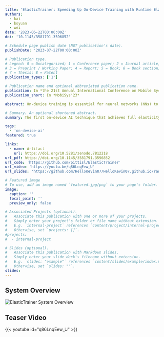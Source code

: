 ```yaml
---
title: 'ElasticTrainer: Speeding Up On-Device Training with Runtime Elastic Tensor Selection'
authors:
  - kai
  - boyuan
  - wei
date: '2023-06-22T00:00:00Z'
doi: '10.1145/3581791.3596852'

# Schedule page publish date (NOT publication's date).
publishDate: '2023-07-22T00:00:00Z'

# Publication type.
# Legend: 0 = Uncategorized; 1 = Conference paper; 2 = Journal article;
# 3 = Preprint / Working Paper; 4 = Report; 5 = Book; 6 = Book section;
# 7 = Thesis; 8 = Patent
publication_types: ['1']

# Publication name and optional abbreviated publication name.
publication: In *the 21st Annual International Conference on Mobile Systems, Applications and Services (MobiSys'23)*
publication_short: In *MobiSys'23*

abstract: On-device training is essential for neural networks (NNs) to continuously adapt to new online data, but can be time-consuming due to the device's limited computing power. To speed up on-device training, existing schemes select trainable NN portion offline or conduct unrecoverable selection at runtime, but the evolution of trainable NN portion is constrained and cannot adapt to the current need for training. Instead, runtime adaptation of on-device training should be fully elastic, i.e., every NN substructure can be freely removed from or added to the trainable NN portion at any time in training. In this paper, we present _ElasticTrainer_, a new technique that enforces such elasticity to achieve the required training speedup with the minimum NN accuracy loss. Experiment results show that ElasticTrainer achieves up to 3.5× more training speedup in wall-clock time and reduces energy consumption by 2×-3× more compared to the existing schemes, without noticeable accuracy loss.

# Summary. An optional shortened abstract.
summary: The first on-device AI technique that achieves full elasticity of on-device training on resource-constrained mobile and embedded devices. By leveraging the principle of eXplainable AI (XAI) and evaluating the importance of different tensors in training, we allow fully flexible adaptation of the trainable neural network portion at runtime, according to the current training needs and online data patterns, to minimize the training cost without accuracy loss.

tags:
  - 'on-device-ai'
featured: true

links:
  - name: Artifact
    url: https://doi.org/10.5281/zenodo.7812218
url_pdf: https://doi.org/10.1145/3581791.3596852
url_code: 'https://github.com/pittisl/ElasticTrainer'
url_video: 'https://youtu.be/q86LnqEew_U'
url_slides: 'https://github.com/HelloKevin07/HelloKevin07.github.io/raw/master/files/ElasticTrainer-slides.pptx'

# Featured image
# To use, add an image named `featured.jpg/png` to your page's folder.
image:
  caption: ''
  focal_point: ''
  preview_only: false

# Associated Projects (optional).
#   Associate this publication with one or more of your projects.
#   Simply enter your project's folder or file name without extension.
#   E.g. `internal-project` references `content/project/internal-project/index.md`.
#   Otherwise, set `projects: []`.
#projects:
#  - internal-project

# Slides (optional).
#   Associate this publication with Markdown slides.
#   Simply enter your slide deck's filename without extension.
#   E.g. `slides: "example"` references `content/slides/example/index.md`.
#   Otherwise, set `slides: ""`.
slides:
---
```


## System Overview

![ElasticTrainer System Overview](2023-elastictrainer/elastictrainer-system-overview.png)

## Teaser Video

{{< youtube id="q86LnqEew_U" >}}
